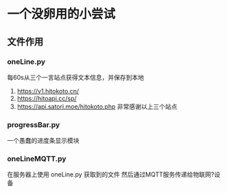 # 一个没卵用的小尝试

## 文件作用
### oneLine.py
每60s从三个一言站点获得文本信息，并保存到本地
1. https://v1.hitokoto.cn/
2. https://hitoapi.cc/sp/
3. https://api.satori.moe/hitokoto.php
非常感谢以上三个站点

### progressBar.py
一个愚蠢的进度条显示模块

### oneLineMQTT.py
在服务器上使用 oneLine.py 获取到的文件
然后通过MQTT服务传递给物联网?设备
